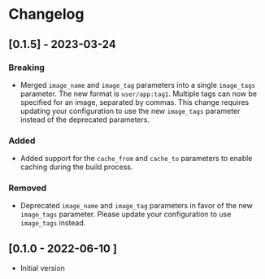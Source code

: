# Changelog

## [0.1.5] - 2023-03-24

### Breaking
- Merged `image_name` and `image_tag` parameters into a single `image_tags` parameter. The new format is `user/app:tag1`.  Multiple tags can now be specified for an image, separated by commas.
This change requires updating your configuration to use the new `image_tags` parameter instead of the deprecated parameters.

### Added
- Added support for the `cache_from` and `cache_to` parameters to enable caching during the build process.

### Removed
- Deprecated `image_name` and `image_tag` parameters in favor of the new `image_tags` parameter. Please update your configuration to use `image_tags` instead.

## [0.1.0 - 2022-06-10 ]
- Initial version
